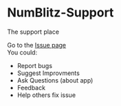 # NumBlitz-Support
The support place

Go to the [Issue page](https://github.com/Tony14261/NumBlitz-Support/issues) <br>
You could:
- Report bugs
- Suggest Improvments
- Ask Questions (about app)
- Feedback
- Help others fix issue
